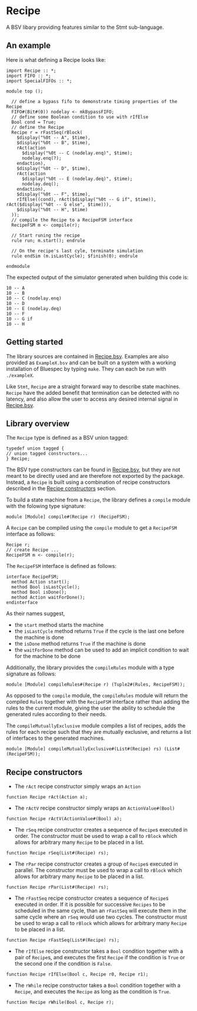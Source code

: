 # Recipe

A BSV libary providing features similar to the Stmt sub-language.

## An example

Here is what defining a Recipe looks like:
```bsv
import Recipe :: *;
import FIFO :: *;
import SpecialFIFOs :: *;

module top ();

  // define a bypass fifo to demonstrate timing properties of the Recipe
  FIFO#(Bit#(0)) nodelay <- mkBypassFIFO;
  // define some Boolean condition to use with rIfElse
  Bool cond = True;
  // define the Recipe
  Recipe r = rFastSeq(rBlock(
    $display("%0t -- A", $time),
    $display("%0t -- B", $time),
    rAct(action
      $display("%0t -- C (nodelay.enq)", $time);
      nodelay.enq(?);
    endaction),
    $display("%0t -- D", $time),
    rAct(action
      $display("%0t -- E (nodelay.deq)", $time);
      nodelay.deq();
    endaction),
    $display("%0t -- F", $time),
    rIfElse((cond), rAct($display("%0t -- G if", $time)), rAct($display("%0t -- G else", $time))),
    $display("%0t -- H", $time)
  ));
  // compile the Recipe to a RecipeFSM interface
  RecipeFSM m <- compile(r);

  // Start runing the recipe
  rule run; m.start(); endrule

  // On the recipe's last cyle, terminate simulation
  rule endSim (m.isLastCycle); $finish(0); endrule

endmodule
```

The expected output of the simulator generated when building this code is:
```
10 -- A
10 -- B
10 -- C (nodelay.enq)
10 -- D
10 -- E (nodelay.deq)
10 -- F
10 -- G if
10 -- H
```

## Getting started

The library sources are contained in [Recipe.bsv](Recipe.bsv). Examples
are also provided as `ExampleX.bsv` and can be built on a system with a
working installation of Bluespec by typing `make`. They can each be run
with `./exampleX`.

Like `Stmt`, `Recipe` are a straight forward way to describe state machines.
`Recipe` have the added benefit that termination can be detected with no latency,
and also allow the user to access any desired internal signal in [Recipe.bsv](Recipe.bsv).

## Library overview

The `Recipe` type is defined as a BSV union tagged:

```bsv
typedef union tagged {
// union tagged constructors...
} Recipe;
```

The BSV type constructors can be found in [Recipe.bsv](Recipe.bsv), but they are not meant to be directly used and are therefore not exported by the package. Instead, a `Recipe` is built using a combination of recipe constructors described in the [Recipe constructors](#recipe-constructors) section.

To build a state machine from a `Recipe`, the library defines a `compile` module with the folowing type signature:

```bsv
module [Module] compile#(Recipe r) (RecipeFSM);
```

A `Recipe` can be compiled using the `compile` module to get a `RecipeFSM` interface as follows:

```bsv
Recipe r;
// create Recipe ...
RecipeFSM m <- compile(r);
```

The `RecipeFSM` interface is defined as follows:

```bsv
interface RecipeFSM;
  method Action start();
  method Bool isLastCycle();
  method Bool isDone();
  method Action waitForDone();
endinterface
```

As their names suggest,
* the `start` method starts the machine
* the `isLastCycle` method returns `True` if the cycle is the last one before the machine is done
* the `isDone` method returns `True` if the machine is done
* the `waitForDone` method can be used to add an implicit condition to wait for the machine to be done

Additionally, the library provides the `compileRules` module with a type signature as follows:

```bsv
module [Module] compileRules#(Recipe r) (Tuple2#(Rules, RecipeFSM));
```

As opposed to the `compile` module, the `compileRules` module will return the compiled `Rules` together with the `RecipeFSM` interface rather than adding the rules to the current module, giving the user the ability to schedule the generated rules
according to their needs.

The `compileMutuallyExclusive` module compiles a list of recipes, adds the rules for each recipe such
that they are mutually exclusive, and returns a list of interfaces to the generated machines.

```bsv
module [Module] compileMutuallyExclusive#(List#(Recipe) rs) (List#(RecipeFSM));
```

## Recipe constructors

* The `rAct` recipe constructor simply wraps an `Action`

```bsv
function Recipe rAct(Action a);
```

* The `rActV` recipe constructor simply wraps an `ActionValue#(Bool)`

```bsv
function Recipe rActV(ActionValue#(Bool) a);
```

* The `rSeq` recipe constructor creates a sequence of `Recipe`s executed in order.
  The constructor must be used to wrap a call to `rBlock` which allows for arbitrary
  many `Recipe` to be placed in a list.

```bsv
function Recipe rSeq(List#(Recipe) rs);
```

* The `rPar` recipe constructor creates a group of `Recipe`s executed in parallel.
  The constructor must be used to wrap a call to `rBlock` which allows for arbitrary
  many `Recipe` to be placed in a list.

```bsv
function Recipe rPar(List#(Recipe) rs);
```

* The `rFastSeq` recipe constructor creates a sequence of `Recipe`s executed in order.
  If it is possible for successive `Recipes` to be scheduled in the same cycle, than
  an `rFastSeq` will execute them in the same cycle where an `rSeq` would use two cycles.
  The constructor must be used to wrap a call to `rBlock` which allows for arbitrary
  many `Recipe` to be placed in a list.

```bsv
function Recipe rFastSeq(List#(Recipe) rs);
```

* The `rIfElse` recipe constructor takes a `Bool` condition together with a pair of
  `Recipe`s, and executes the first `Recipe` if the condition is `True` or the second
  one if the condition is `False`.

```bsv
function Recipe rIfElse(Bool c, Recipe r0, Recipe r1);
```

* The `rWhile` recipe constructor takes a `Bool` condition together with a `Recipe`,
and executes the `Recipe` as long as the condition is `True`.

```bsv
function Recipe rWhile(Bool c, Recipe r);
```
